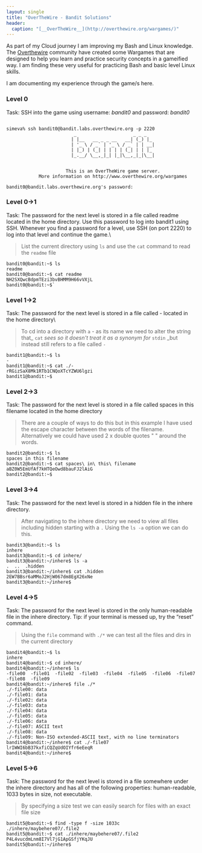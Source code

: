 ```yaml
---
layout: single
title: "OverTheWire - Bandit Solutions"
header:
  caption: "[__OverTheWire__](http://overthewire.org/wargames/)"
---
```


As part of my Cloud journey I am improving my Bash and Linux knowledge.
The [Overthewire](https://overthewire.org/wargames/) community have created some Wargames that are designed to help you learn and practice security concepts in a gameified way.  I am finding these very useful for practicing Bash and basic level Linux skills.

I am documenting my experience through the game/s here.

### Level 0

Task: SSH into the game using username: _bandit0_ and password: _bandit0_

```console

simeva% ssh bandit0@bandit.labs.overthewire.org -p 2220
                         _                     _ _ _
                        | |__   __ _ _ __   __| (_) |_
                        | '_ \ / _` | '_ \ / _` | | __|
                        | |_) | (_| | | | | (_| | | |_
                        |_.__/ \__,_|_| |_|\__,_|_|\__|


                      This is an OverTheWire game server.
            More information on http://www.overthewire.org/wargames

bandit0@bandit.labs.overthewire.org's password:
```

### Level 0->1

Task: The password for the next level is stored in a file called readme located in the home directory. Use this password to log into bandit1 using SSH. Whenever you find a password for a level, use SSH (on port 2220) to log into that level and continue the game.\


> List the current directory using `ls` and use the `cat` command to read the `readme` file


```console
bandit0@bandit:~$ ls
readme
bandit0@bandit:~$ cat readme
NH2SXQwcBdpmTEzi3bvBHMM9H66vVXjL
bandit0@bandit:~$`
```

### Level 1->2

Task: The password for the next level is stored in a file called - located in the home directory\

> To cd into a directory with `a` - as its name we need to alter the string that_ `cat` _sees so it doesn't treat it as a synonym for_ `stdin` _but instead still refers to a file called `-`

```console
bandit1@bandit:~$ ls
-
bandit1@bandit:~$ cat ./-
rRGizSaX8Mk1RTb1CNQoXTcYZWU6lgzi
bandit1@bandit:~$
```

### Level 2->3

Task: The password for the next level is stored in a file called spaces in this filename located in the home directory

> There are a couple of ways to do this but in this example I have used the escape character between the words of the filename. Alternatively we could have used 2 x double quotes " " around the words.

```console
bandit2@bandit:~$ ls
spaces in this filename
bandit2@bandit:~$ cat spaces\ in\ this\ filename
aBZ0W5EmUfAf7kHTQeOwd8bauFJ2lAiG
bandit2@bandit:~$
```

### Level 3->4

Task: The password for the next level is stored in a hidden file in the inhere directory.

> After navigating to the inhere directory we need to view all files including hidden starting with a `.` Using the `ls -a` option we can do this.

```console
bandit3@bandit:~$ ls
inhere
bandit3@bandit:~$ cd inhere/
bandit3@bandit:~/inhere$ ls -a
.  ..  .hidden
bandit3@bandit:~/inhere$ cat .hidden
2EW7BBsr6aMMoJ2HjW067dm8EgX26xNe
bandit3@bandit:~/inhere$
```

### Level 4->5

Task: The password for the next level is stored in the only human-readable file in the inhere directory. Tip: if your terminal is messed up, try the “reset” command.

> Using the `file` command with `./*` we can test all the files and dirs in the current directory

```console
bandit4@bandit:~$ ls
inhere
bandit4@bandit:~$ cd inhere/
bandit4@bandit:~/inhere$ ls
-file00  -file01  -file02  -file03  -file04  -file05  -file06  -file07  -file08  -file09
bandit4@bandit:~/inhere$ file ./*
./-file00: data
./-file01: data
./-file02: data
./-file03: data
./-file04: data
./-file05: data
./-file06: data
./-file07: ASCII text
./-file08: data
./-file09: Non-ISO extended-ASCII text, with no line terminators
bandit4@bandit:~/inhere$ cat ./-file07
lrIWWI6bB37kxfiCQZqUdOIYfr6eEeqR
bandit4@bandit:~/inhere$
```

### Level 5->6

Task: The password for the next level is stored in a file somewhere under the inhere directory and has all of the following properties: human-readable, 1033 bytes in size, not executable.

> By specifying a size test we can easily search for files with an exact file size 

```console
bandit5@bandit:~$ find -type f -size 1033c
./inhere/maybehere07/.file2
bandit5@bandit:~$ cat ./inhere/maybehere07/.file2
P4L4vucdmLnm8I7Vl7jG1ApGSfjYKqJU
bandit5@bandit:~/inhere$
```














